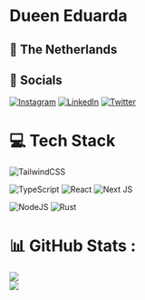 # Dueen Eduarda

## 📍 The Netherlands

## 🔗 Socials
[![Instagram](https://img.shields.io/badge/Instagram-%23E4405F.svg?logo=Instagram&logoColor=white)](https://dueen.me/instagram) [![LinkedIn](https://img.shields.io/badge/LinkedIn-%230077B5.svg?logo=linkedin&logoColor=white)](https://dueen.me/linkedin) [![Twitter](https://img.shields.io/badge/Twitter-%231DA1F2.svg?logo=Twitter&logoColor=white)](https://dueen.me/twitter) 

# 💻 Tech Stack

![TailwindCSS](https://img.shields.io/badge/tailwindcss-%2338B2AC.svg?style=for-the-badge&logo=tailwind-css&logoColor=white) 

![TypeScript](https://img.shields.io/badge/typescript-%23007ACC.svg?style=for-the-badge&logo=typescript&logoColor=white) 
![React](https://img.shields.io/badge/react-%2320232a.svg?style=for-the-badge&logo=react&logoColor=%2361DAFB) 
![Next JS](https://img.shields.io/badge/Next-black?style=for-the-badge&logo=next.js&logoColor=white) 

![NodeJS](https://img.shields.io/badge/node.js-6DA55F?style=for-the-badge&logo=node.js&logoColor=white) 
![Rust](https://img.shields.io/badge/rust-%23000000.svg?style=for-the-badge&logo=rust&logoColor=white) 

# 📊 GitHub Stats :
![](https://github-readme-stats.vercel.app/api?username=Dueen&theme=swift&hide_border=true&include_all_commits=true&count_private=true)<br/>
![](https://github-readme-streak-stats.herokuapp.com/?user=Dueen&theme=swift&hide_border=true)<br/>


